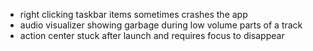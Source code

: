  - right clicking taskbar items sometimes crashes the app
 - audio visualizer showing garbage during low volume parts of a track
 - action center stuck after launch and requires focus to disappear
